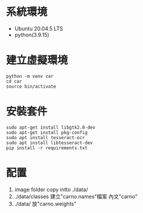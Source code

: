 # 系統環境
- Ubuntu 20.04.5 LTS
- python(3.9.15)

# 建立虛擬環境

```shell
python -m venv car
cd car
source bin/activate
```

# 安裝套件

```
sudo apt-get install libgtk2.0-dev
sudo apt-get install pkg-config
sudo apt install tesseract-ocr
sudo apt install libtesseract-dev
pip install -r requirements.txt
```

# 配置

1. image folder copy intto ./data/
2. ./data/classes 建立"carno.names"檔案 內文"carno"
3. ./data/ 放"carno.weights"
